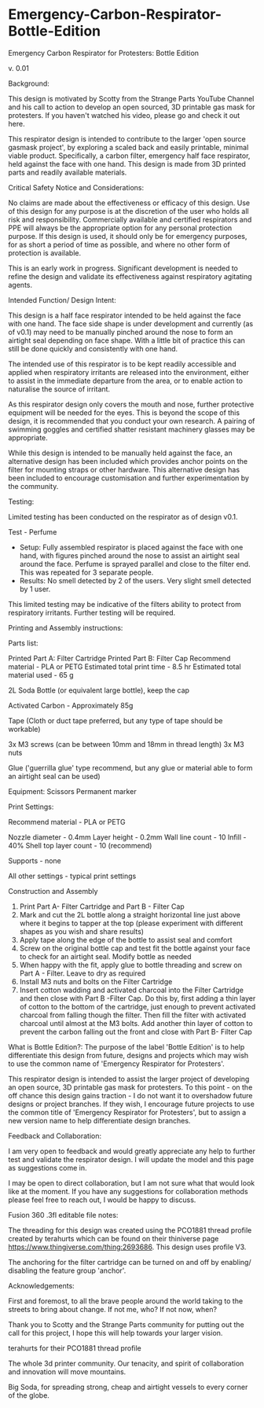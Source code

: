 # Emergency-Carbon-Respirator-Bottle-Edition

Emergency Carbon Respirator for Protesters: Bottle Edition

v. 0.01

Background:

This design is motivated by Scotty from the Strange Parts YouTube Channel and his call to action to develop an open sourced, 3D printable gas mask for protesters. If you haven't watched his video, please go and check it out here.

This respirator design is intended to contribute to the larger 'open source gasmask project', by exploring a scaled back and easily printable, minimal viable product. Specifically, a carbon filter, emergency half face respirator, held against the face with one hand. This design is made from 3D printed parts and readily available materials.

Critical Safety Notice and Considerations:

No claims are made about the effectiveness or efficacy of this design. Use of this design for any purpose is at the discretion of the user who holds all risk and responsibility. Commercially available and certified respirators and PPE will always be the appropriate option for any personal protection purpose. If this design is used, it should only be for emergency purposes, for as short a period of time as possible, and where no other form of protection is available.

This is an early work in progress. Significant development is needed to refine the design and validate its effectiveness against respiratory agitating agents. 

Intended Function/ Design Intent:

This design is a half face respirator intended to be held against the face with one hand. The face side shape is under development and currently (as of v0.1) may need to be manually pinched around the nose to form an airtight seal depending on face shape. With a little bit of practice this can still be done quickly and consistently with one hand. 

The intended use of this respirator is to be kept readily accessible and applied when respiratory irritants are released into the environment, either to assist in the immediate departure from the area, or to enable action to naturalise the source of irritant. 

As this respirator design only covers the mouth and nose, further protective equipment will be needed for the eyes. This is beyond the scope of this design, it is recommended that you conduct your own research. A pairing of swimming goggles and certified shatter resistant machinery glasses may be appropriate.

While this design is intended to be manually held against the face, an alternative design has been included which provides anchor points on the filter for mounting straps or other hardware. This alternative design has been included to encourage customisation and further experimentation by the community.

Testing:

Limited testing has been conducted on the respirator as of design v0.1. 

Test - Perfume
- Setup: Fully assembled respirator is placed against the face with one hand, with figures pinched around the nose to assist an airtight seal around the face. Perfume is sprayed parallel and close to the filter end. This was repeated for 3 separate people.
- Results: No smell detected by 2 of the users. Very slight smell detected by 1 user.

This limited testing may be indicative of the filters ability to protect from respiratory irritants. Further testing will be required.

Printing and Assembly instructions:

Parts list:

Printed Part A: Filter Cartridge
Printed Part B: Filter Cap
Recommend material - PLA or PETG
Estimated total print time - 8.5 hr
Estimated total material used - 65 g

2L Soda Bottle (or equivalent large bottle), keep the cap

Activated Carbon - Approximately 85g

Tape (Cloth or duct tape preferred, but any type of tape should be workable)

3x M3 screws (can be between 10mm and 18mm in thread length)
3x M3 nuts

Glue ('guerrilla glue' type recommend, but any glue or material able to form an airtight seal can be used)

Equipment:
Scissors
Permanent marker

Print Settings:

Recommend material - PLA or PETG

Nozzle diameter - 0.4mm
Layer height - 0.2mm
Wall line count - 10
Infill - 40%
Shell top layer count - 10 (recommend)

Supports - none

All other settings - typical print settings

Construction and Assembly 
1. Print Part A- Filter Cartridge and Part B - Filter Cap
2. Mark and cut the 2L bottle along a straight horizontal line just above where it begins to tapper at the top (please experiment with different shapes as you wish and share results)
3. Apply tape along the edge of the bottle to assist seal and comfort
4. Screw on the original bottle cap and test fit the bottle against your face to check for an airtight seal. Modify bottle as needed
5. When happy with the fit, apply glue to bottle threading and screw on Part A - Filter. Leave to dry as required
6. Install M3 nuts and bolts on the Filter Cartridge
7. Insert cotton wadding and activated charcoal into the Filter Cartridge and then close with Part B -Filter Cap. Do this by, first adding a thin layer of cotton to the bottom of the cartridge, just enough to prevent activated charcoal from falling though the filter. Then fill the filter with activated charcoal until almost at the M3 bolts. Add another thin layer of cotton to prevent the carbon falling out the front and close with Part B- Filter Cap

What is Bottle Edition?:
The purpose of the label 'Bottle Edition' is to help differentiate this design from future, designs and projects which may wish to use the common name of 'Emergency Respirator for Protesters'.

This respirator design is intended to assist the larger project of developing an open source, 3D printable gas mask for protesters. To this point - on the off chance this design gains traction - I do not want it to overshadow future designs or project branches. If they wish, I encourage future projects to use the common title of 'Emergency Respirator for Protesters', but to assign a new version name to help differentiate design branches.

Feedback and Collaboration:

I am very open to feedback and would greatly appreciate any help to further test and validate the respirator design. I will update the model and this page as suggestions come in.

I may be open to direct collaboration, but I am not sure what that would look like at the moment. If you have any suggestions for collaboration methods please feel free to reach out, I would be happy to discuss.

Fusion 360 .3fl editable file notes:

The threading for this design was created using the 
PCO1881 thread profile created by  terahurts which can be found on their thiniverse page https://www.thingiverse.com/thing:2693686. This design uses profile V3.

The anchoring for the filter cartridge can be turned on and off by enabling/ disabling the feature group 'anchor'.

Acknowledgements:

First and foremost, to all the brave people around the world taking to the streets to bring about change. If not me, who? If not now, when?

Thank you to Scotty and the Strange Parts community for putting out the call for this project, I hope this will help towards your larger vision.

terahurts for their PCO1881 thread profile

The whole 3d printer community. Our tenacity, and spirit of collaboration and innovation will move mountains.

Big Soda, for spreading strong, cheap and airtight vessels to every corner of the globe.
